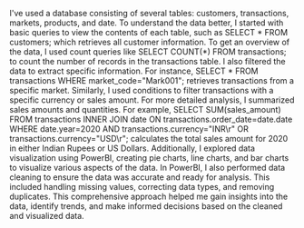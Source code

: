 I've used a database consisting of several tables: customers, transactions, markets, products, and date. To understand the data better, I started with basic queries to view the contents of each table, such as SELECT * FROM customers; which retrieves all customer information.
To get an overview of the data, I used count queries like SELECT COUNT(*) FROM transactions; to count the number of records in the transactions table. I also filtered the data to extract specific information. For instance, SELECT * FROM transactions WHERE market_code="Mark001"; retrieves transactions from a specific market. Similarly, I used conditions to filter transactions with a specific currency or sales amount.
For more detailed analysis, I summarized sales amounts and quantities. For example, SELECT SUM(sales_amount) FROM transactions INNER JOIN date ON transactions.order_date=date.date WHERE date.year=2020 AND transactions.currency="INR\r" OR transactions.currency="USD\r"; calculates the total sales amount for 2020 in either Indian Rupees or US Dollars.
Additionally, I explored data visualization using PowerBI, creating pie charts, line charts, and bar charts to visualize various aspects of the data. In PowerBI, I also performed data cleaning to ensure the data was accurate and ready for analysis. This included handling missing values, correcting data types, and removing duplicates.
This comprehensive approach helped me gain insights into the data, identify trends, and make informed decisions based on the cleaned and visualized data.
